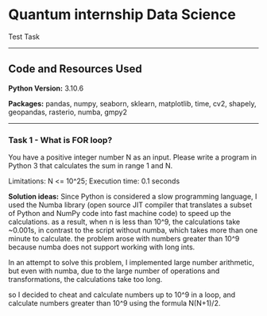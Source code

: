 # Quantum internship Data Science
 Test Task

---

## Code and Resources Used

**Python Version:** 3.10.6

**Packages:** pandas, numpy, seaborn, sklearn, matplotlib, time, cv2, shapely, geopandas, rasterio, numba, gmpy2

---

### Task 1 - What is FOR loop?
You have a positive integer number N as an input. Please write a program in Python 3 that calculates the sum in range 1 and N.

Limitations:
N <= 10^25;
Execution time: 0.1 seconds

**Solution ideas:**
Since Python is considered a slow programming language, I used the Numba library (open source JIT compiler that translates a subset of Python and NumPy code into fast machine code) to speed up the calculations. as a result, when n is less than 10^9, the calculations take ~0.001s, in contrast to the script without numba, which takes more than one minute to calculate.
the problem arose with numbers greater than 10^9 because numba does not support working with long ints.

In an attempt to solve this problem, I implemented large number arithmetic, but even with numba, due to the large number of operations and transformations, the calculations take too long.

so I decided to cheat and calculate numbers up to 10^9 in a loop, and calculate numbers greater than 10^9 using the formula N(N+1)/2.